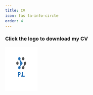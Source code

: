 ```yaml
---
title: CV
icon: fas fa-info-circle
order: 4
---
```


### Click the logo to download my CV
<html>
  <a href="/assets/img/CV_LAGUE.png" download>
    <img src="/assets/img/site-logo-dark.png" alt="PierreLague" width="104" height="142">
  </a>
</html>

